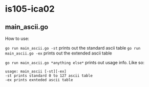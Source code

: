 # is105-ica02

## main_ascii.go

How to use: 

`go run main_ascii.go -st` prints out the standard ascii table
`go run main_ascii.go -ex` prints out the extended ascii table

`go run main_ascii.go *anything else*` prints out usage info.
Like so:

```
usage: main_ascii [-st][-ex]
-st	prints standard 0 to 127 ascii table
-ex	prints exnteded ascii table
```
